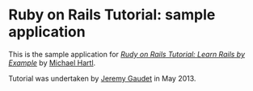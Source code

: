 # Ruby on Rails Tutorial: sample application

This is the sample application for [*Rudy on Rails Tutorial: Learn Rails by Example*](http://railstutorial.org/) by [Michael Hartl](http://michaelhartl.com).

Tutorial was undertaken by [Jeremy Gaudet](http://jeremygaudet.com) in May 2013.